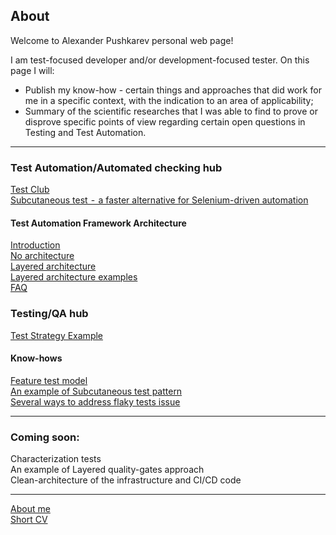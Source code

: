 ## About

Welcome to Alexander Pushkarev personal web page!

I am test-focused developer and/or development-focused tester. On this page I will:

  * Publish my know-how - certain things and approaches that did work for me in a specific context, with the indication to an area of applicability;
  * Summary of the scientific researches that I was able to find to prove or disprove specific points of view regarding certain open questions in Testing and Test Automation.

<hr>

### Test Automation/Automated checking hub

[Test Club](https://senpay.github.io/ta/testclub)  
[Subcutaneous test  -  a faster alternative for Selenium-driven automation](https://medium.com/@alexspush/an-alternative-to-ubiquitous-ui-level-checking-subcutaneous-tests-8d29e8883fc2)

#### Test Automation Framework Architecture

[Introduction](https://senpay.github.io/ta/taf/taf_intro)  
[No architecture](https://senpay.github.io/ta/taf/taf_no_architecture)  
[Layered architecture](https://senpay.github.io/ta/taf/taf_layered)  
[Layered architecture examples](http://aqaguy.blogspot.com/p/blog-page_26.html)  
[FAQ](https://senpay.github.io/ta/taf/taf_faq)  

### Testing/QA hub  
[Test Strategy Example](https://senpay.github.io/testing/test_strategy/test_strategy_example)  


#### Know-hows
[Feature test model](https://senpay.github.io/ta/ftm/feature_tests)  
[An example of Subcutaneous test pattern](http://aqaguy.blogspot.com/2019/10/getting-most-of-you-automated-checks.html)  
[Several ways to address flaky tests issue](https://senpay.github.io/ta/know-hows/flaky_tests_fix)

<hr>

### Coming soon:
Characterization tests  
An example of Layered quality-gates approach  
Clean-architecture of the infrastructure and CI/CD code  

<hr>


[About me](https://senpay.github.io/cv)  
[Short CV](https://senpay.github.io/cv_minimalistic)  
